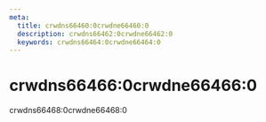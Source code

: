 ```yaml
---
meta:
  title: crwdns66460:0crwdne66460:0
  description: crwdns66462:0crwdne66462:0
  keywords: crwdns66464:0crwdne66464:0
---
```


# crwdns66466:0crwdne66466:0
crwdns66468:0crwdne66468:0

<entry-ad />

<backmatter />
